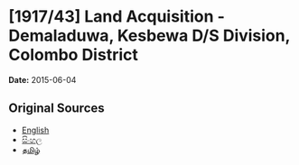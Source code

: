 # [1917/43] Land Acquisition - Demaladuwa, Kesbewa D/S Division, Colombo District

**Date:** 2015-06-04

## Original Sources

- [English](https://documents.gov.lk/view/extra-gazettes/2015/6/1917-43_E.pdf)
- [සිංහල](https://documents.gov.lk/view/extra-gazettes/2015/6/1917-43_S.pdf)
- [தமிழ்](https://documents.gov.lk/view/extra-gazettes/2015/6/1917-43_T.pdf)
